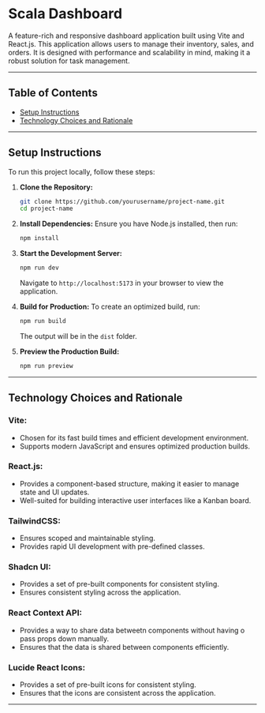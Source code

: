 # Scala Dashboard

A feature-rich and responsive dashboard application built using Vite and React.js. This application allows users to manage their inventory, sales, and orders. It is designed with performance and scalability in mind, making it a robust solution for task management.

---

## Table of Contents
- [Setup Instructions](#setup-instructions)
- [Technology Choices and Rationale](#technology-choices-and-rationale)

---

## Setup Instructions

To run this project locally, follow these steps:

1. **Clone the Repository:**
   ```bash
   git clone https://github.com/yourusername/project-name.git
   cd project-name
   ```

2. **Install Dependencies:**
   Ensure you have Node.js installed, then run:
   ```bash
   npm install
   ```

3. **Start the Development Server:**
   ```bash
   npm run dev
   ```
   Navigate to `http://localhost:5173` in your browser to view the application.

4. **Build for Production:**
   To create an optimized build, run:
   ```bash
   npm run build
   ```
   The output will be in the `dist` folder.

5. **Preview the Production Build:**
   ```bash
   npm run preview
   ```

---

## Technology Choices and Rationale

### **Vite:**
- Chosen for its fast build times and efficient development environment.
- Supports modern JavaScript and ensures optimized production builds.

### **React.js:**
- Provides a component-based structure, making it easier to manage state and UI updates.
- Well-suited for building interactive user interfaces like a Kanban board.

### **TailwindCSS:**
- Ensures scoped and maintainable styling.
- Provides rapid UI development with pre-defined classes.

### **Shadcn UI:**
- Provides a set of pre-built components for consistent styling.
- Ensures consistent styling across the application.

### **React Context API:**
- Provides a way to share data betweetn components without having o pass props down manually.
- Ensures that the data is shared between components efficiently.

### **Lucide React Icons:**
- Provides a set of pre-built icons for consistent styling.
- Ensures that the icons are consistent across the application.

---
